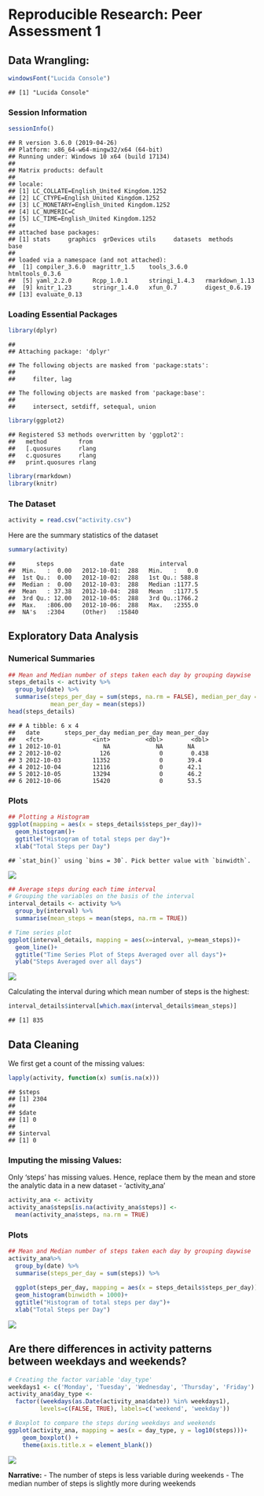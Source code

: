 Reproducible Research: Peer Assessment 1
================

## Data Wrangling:

``` r
windowsFont("Lucida Console")
```

    ## [1] "Lucida Console"

### Session Information

``` r
sessionInfo()
```

    ## R version 3.6.0 (2019-04-26)
    ## Platform: x86_64-w64-mingw32/x64 (64-bit)
    ## Running under: Windows 10 x64 (build 17134)
    ## 
    ## Matrix products: default
    ## 
    ## locale:
    ## [1] LC_COLLATE=English_United Kingdom.1252 
    ## [2] LC_CTYPE=English_United Kingdom.1252   
    ## [3] LC_MONETARY=English_United Kingdom.1252
    ## [4] LC_NUMERIC=C                           
    ## [5] LC_TIME=English_United Kingdom.1252    
    ## 
    ## attached base packages:
    ## [1] stats     graphics  grDevices utils     datasets  methods   base     
    ## 
    ## loaded via a namespace (and not attached):
    ##  [1] compiler_3.6.0  magrittr_1.5    tools_3.6.0     htmltools_0.3.6
    ##  [5] yaml_2.2.0      Rcpp_1.0.1      stringi_1.4.3   rmarkdown_1.13 
    ##  [9] knitr_1.23      stringr_1.4.0   xfun_0.7        digest_0.6.19  
    ## [13] evaluate_0.13

### Loading Essential Packages

``` r
library(dplyr)
```

    ## 
    ## Attaching package: 'dplyr'

    ## The following objects are masked from 'package:stats':
    ## 
    ##     filter, lag

    ## The following objects are masked from 'package:base':
    ## 
    ##     intersect, setdiff, setequal, union

``` r
library(ggplot2)
```

    ## Registered S3 methods overwritten by 'ggplot2':
    ##   method         from 
    ##   [.quosures     rlang
    ##   c.quosures     rlang
    ##   print.quosures rlang

``` r
library(rmarkdown)
library(knitr)
```

### The Dataset

``` r
activity = read.csv("activity.csv")
```

Here are the summary statistics of the dataset

``` r
summary(activity)
```

    ##      steps                date          interval     
    ##  Min.   :  0.00   2012-10-01:  288   Min.   :   0.0  
    ##  1st Qu.:  0.00   2012-10-02:  288   1st Qu.: 588.8  
    ##  Median :  0.00   2012-10-03:  288   Median :1177.5  
    ##  Mean   : 37.38   2012-10-04:  288   Mean   :1177.5  
    ##  3rd Qu.: 12.00   2012-10-05:  288   3rd Qu.:1766.2  
    ##  Max.   :806.00   2012-10-06:  288   Max.   :2355.0  
    ##  NA's   :2304     (Other)   :15840

## Exploratory Data Analysis

### Numerical Summaries

``` r
## Mean and Median number of steps taken each day by grouping daywise
steps_details <- activity %>%
  group_by(date) %>%
  summarise(steps_per_day = sum(steps, na.rm = FALSE), median_per_day = median(steps),
            mean_per_day = mean(steps))
head(steps_details)
```

    ## # A tibble: 6 x 4
    ##   date       steps_per_day median_per_day mean_per_day
    ##   <fct>              <int>          <dbl>        <dbl>
    ## 1 2012-10-01            NA             NA       NA    
    ## 2 2012-10-02           126              0        0.438
    ## 3 2012-10-03         11352              0       39.4  
    ## 4 2012-10-04         12116              0       42.1  
    ## 5 2012-10-05         13294              0       46.2  
    ## 6 2012-10-06         15420              0       53.5

### Plots

``` r
## Plotting a Histogram
ggplot(mapping = aes(x = steps_details$steps_per_day))+
  geom_histogram()+ 
  ggtitle("Histogram of total steps per day")+
  xlab("Total Steps per Day") 
```

    ## `stat_bin()` using `bins = 30`. Pick better value with `binwidth`.

![](Reproducible_Research_files/figure-gfm/Histogram-1.png)<!-- -->

``` r
## Average steps during each time interval
# Grouping the variables on the basis of the interval
interval_details <- activity %>%
  group_by(interval) %>%
  summarise(mean_steps = mean(steps, na.rm = TRUE))

# Time series plot
ggplot(interval_details, mapping = aes(x=interval, y=mean_steps))+
  geom_line()+
  ggtitle("Time Series Plot of Steps Averaged over all days")+
  ylab("Steps Averaged over all days")
```

![](Reproducible_Research_files/figure-gfm/Time%20Series%20Plot-1.png)<!-- -->

Calculating the interval during which mean number of steps is the
highest:

``` r
interval_details$interval[which.max(interval_details$mean_steps)]
```

    ## [1] 835

## Data Cleaning

We first get a count of the missing values:

``` r
lapply(activity, function(x) sum(is.na(x)))
```

    ## $steps
    ## [1] 2304
    ## 
    ## $date
    ## [1] 0
    ## 
    ## $interval
    ## [1] 0

### Imputing the missing Values:

Only ‘steps’ has missing values. Hence, replace them by the mean and
store the analytic data in a new dataset - ‘activity\_ana’

``` r
activity_ana <- activity
activity_ana$steps[is.na(activity_ana$steps)] <- 
  mean(activity_ana$steps, na.rm = TRUE)
```

### Plots

``` r
## Mean and Median number of steps taken each day by grouping daywise
activity_ana%>%
  group_by(date) %>%
  summarise(steps_per_day = sum(steps)) %>%
  
  ggplot(steps_per_day, mapping = aes(x = steps_details$steps_per_day))+
  geom_histogram(binwidth = 1000)+
  ggtitle("Histogram of total steps per day")+
  xlab("Total Steps per Day") 
```

![](Reproducible_Research_files/figure-gfm/Histogram%20without%20NA-1.png)<!-- -->

## Are there differences in activity patterns between weekdays and weekends?

``` r
# Creating the factor variable 'day_type'
weekdays1 <- c('Monday', 'Tuesday', 'Wednesday', 'Thursday', 'Friday')
activity_ana$day_type <- 
  factor((weekdays(as.Date(activity_ana$date)) %in% weekdays1), 
         levels=c(FALSE, TRUE), labels=c('weekend', 'weekday'))

# Boxplot to compare the steps during weekdays and weekends
ggplot(activity_ana, mapping = aes(x = day_type, y = log10(steps)))+
    geom_boxplot() +
    theme(axis.title.x = element_blank())
```

![](Reproducible_Research_files/figure-gfm/Factor%20Variables-1.png)<!-- -->

**Narrative:** - The number of steps is less variable during weekends -
The median number of steps is slightly more during weekends
